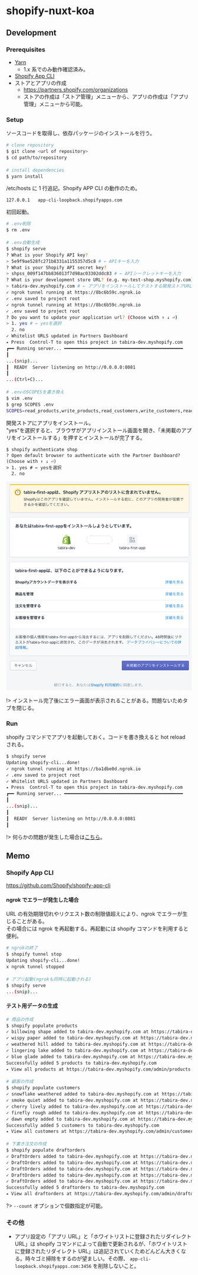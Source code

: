 # shopify-nuxt-koa

## Development

### Prerequisites

- [Yarn](https://classic.yarnpkg.com/)
  - 1.x 系でのみ動作確認済み。
- [Shopify App CLI](https://github.com/Shopify/shopify-app-cli)
- ストアとアプリの作成
  - https://partners.shopify.com/organizations
  - ストアの作成は「ストア管理」メニューから、アプリの作成は「アプリ管理」メニューから可能。

### Setup

ソースコードを取得し、依存パッケージのインストールを行う。

```bash
# clone repository
$ git clone <url of repository>
$ cd path/to/repository

# install dependencies
$ yarn install
```

/etc/hosts に 1 行追記。Shopify APP CLI の動作のため。

```
127.0.0.1   app-cli-loopback.shopifyapps.com
```

初回起動。

```bash
# .env削除
$ rm .env

# .env自動生成
$ shopify serve
? What is your Shopify API key?
> 5e9f9ae528fc271b8331a1155357d5c8 # ← APIキーを入力
? What is your Shopify API secret key?
> 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 # ← APIシークレットキーを入力
? What is your development store URL? (e.g. my-test-shop.myshopify.com)
> tabira-dev.myshopify.com # ← アプリをインストールしてテストする開発ストアURLを入力
✓ ngrok tunnel running at https://8bc6b59c.ngrok.io
✓ .env saved to project root
✓ ngrok tunnel running at https://8bc6b59c.ngrok.io
✓ .env saved to project root
? Do you want to update your application url? (Choose with ↑ ↓ ⏎)
> 1. yes # ← yesを選択
  2. no
✓ Whitelist URLS updated in Partners Dashboard
⭑ Press  Control-T to open this project in tabira-dev.myshopify.com
┏━━ Running server... ━━━━━━━━━━━━━━━━━━━━━━━━━━━━━━━━━━━━━━━━━━━━━
┃
...(snip)...
┃  READY  Server listening on http://0.0.0.0:8081
┃
...(Ctrl+C)...

# .envのSCOPESを書き換え
$ vim .env
$ grep SCOPES .env
SCOPES=read_products,write_products,read_customers,write_customers,read_orders,write_orders,read_draft_orders,write_draft_orders
```

開発ストアにアプリをインストール。  
"yes"を選択すると、ブラウザがアプリインストール画面を開き、「未掲載のアプリをインストールする」を押すとインストールが完了する。

```
$ shopify authenticate shop
? Open default browser to authenticate with the Partner Dashboard? (Choose with ↑ ↓ ⏎)
> 1. yes # ← yesを選択
  2. no
```

![Shopify App Installation](./images/shopify-app-installation.png)

!> インストール完了後にエラー画面が表示されることがある。問題ないためタブを閉じる。

### Run

shopify コマンドでアプリを起動しておく。コードを書き換えると hot reload される。

```bash
$ shopify serve
Updating shopify-cli...done!
✓ ngrok tunnel running at https://ba1dbe0d.ngrok.io
✓ .env saved to project root
✓ Whitelist URLS updated in Partners Dashboard
⭑ Press  Control-T to open this project in tabira-dev.myshopify.com
┏━━ Running server... ━━━━━━━━━━━━━━━━━━━━━━━━━━━━━━━━━━━━━━━━━━━━━
┃
...(snip)...
┃
┃  READY  Server listening on http://0.0.0.0:8081
┃
```

!> 何らかの問題が発生した場合は[こちら](?id=shopify-app-cli)。

## Memo

### Shopify App CLI

https://github.com/Shopify/shopify-app-cli

#### ngrok でエラーが発生した場合

URL の有効期限切れやリクエスト数の制限値超えにより、ngrok でエラーが生じることがある。  
その場合には ngrok を再起動する。再起動には shopify コマンドを利用すると便利。

```bash
# ngrokの終了
$ shopify tunnel stop
Updating shopify-cli...done!
x ngrok tunnel stopped

# アプリ起動(ngrokも同時に起動される)
$ shopify serve
...(snip)...
```

#### テスト用データの生成

```bash
# 商品の作成
$ shopify populate products
✓ billowing shape added to tabira-dev.myshopify.com at https://tabira-dev.myshopify.com/admin/products/4659748438147
✓ wispy paper added to tabira-dev.myshopify.com at https://tabira-dev.myshopify.com/admin/products/4659748470915
✓ weathered hill added to tabira-dev.myshopify.com at https://tabira-dev.myshopify.com/admin/products/4659748536451
✓ lingering lake added to tabira-dev.myshopify.com at https://tabira-dev.myshopify.com/admin/products/4659748601987
✓ blue glade added to tabira-dev.myshopify.com at https://tabira-dev.myshopify.com/admin/products/4659748667523
Successfully added 5 products to tabira-dev.myshopify.com
⭑ View all products at https://tabira-dev.myshopify.com/admin/products

# 顧客の作成
$ shopify populate customers
✓ snowflake weathered added to tabira-dev.myshopify.com at https://tabira-dev.myshopify.com/admin/customers/3089832378499
✓ smoke quiet added to tabira-dev.myshopify.com at https://tabira-dev.myshopify.com/admin/customers/3089832575107
✓ cherry lively added to tabira-dev.myshopify.com at https://tabira-dev.myshopify.com/admin/customers/3089832706179
✓ firefly rough added to tabira-dev.myshopify.com at https://tabira-dev.myshopify.com/admin/customers/3089832902787
✓ dawn empty added to tabira-dev.myshopify.com at https://tabira-dev.myshopify.com/admin/customers/3089833132163
Successfully added 5 customers to tabira-dev.myshopify.com
⭑ View all customers at https://tabira-dev.myshopify.com/admin/customers

# 下書き注文の作成
$ shopify populate draftorders
✓ DraftOrders added to tabira-dev.myshopify.com at https://tabira-dev.myshopify.com/admin/draft_orders/536620925059
✓ DraftOrders added to tabira-dev.myshopify.com at https://tabira-dev.myshopify.com/admin/draft_orders/536620957827
✓ DraftOrders added to tabira-dev.myshopify.com at https://tabira-dev.myshopify.com/admin/draft_orders/536620990595
✓ DraftOrders added to tabira-dev.myshopify.com at https://tabira-dev.myshopify.com/admin/draft_orders/536621023363
✓ DraftOrders added to tabira-dev.myshopify.com at https://tabira-dev.myshopify.com/admin/draft_orders/536621056131
Successfully added 5 draftorders to tabira-dev.myshopify.com
⭑ View all draftorders at https://tabira-dev.myshopify.com/admin/draftorders
```

?> `--count` オプションで個数指定が可能。

### その他

- アプリ設定の「アプリ URL」と「ホワイトリストに登録されたリダイレクト URL」は shopify コマンドによって自動で更新されるが、「ホワイトリストに登録されたリダイレクト URL」は追記されていくためどんどん大きくなる。時々ゴミ掃除をするのが望ましい。その際、 `app-cli-loopback.shopifyapps.com:3456` を削除しないこと。
